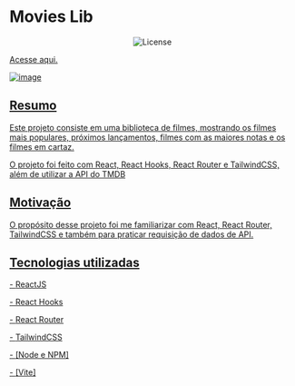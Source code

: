 <h1>Movies Lib</h1>

<p align="center">
  <img alt="License" src="https://img.shields.io/static/v1?label=license&message=MIT&color=49AA26&labelColor=000000">
</p>

<p><a href='https://movies-lib-blond.vercel.app/'>Acesse aqui.</p>

![image](https://github.com/marinsgui/movies-lib/assets/106755788/f5c6799c-1927-471e-9d47-b7194e25de40)




<h2>Resumo</h2>
<p>Este projeto consiste em uma biblioteca de filmes, mostrando os filmes mais populares, próximos lançamentos, filmes com as maiores notas e os filmes em cartaz.</p>
<p>O projeto foi feito com React, React Hooks, React Router e TailwindCSS, além de utilizar a API do TMDB</p>

<h2>Motivação</h2>
<p>O propósito desse projeto foi me familiarizar com React, React Router, TailwindCSS e também para praticar requisição de dados de API.</p>

<h2>Tecnologias utilizadas</h2>
<p>- <a href='https://pt-br.reactjs.org/'>ReactJS</p>
<p>- React Hooks</p>
<p>- <a href='https://reactrouter.com/en/main'>React Router</p>
<p>- <a href='https://tailwindcss.com/'>TailwindCSS</p>
<p>- <a href='https://nodejs.org/'>[Node e NPM]<p>
<p>- <a href='https://vitejs.dev/'>[Vite]</p>
